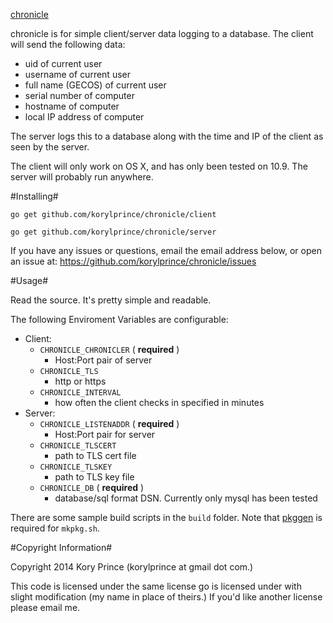 [chronicle](https://github.com/korylprince/chonicle)

chronicle is for simple client/server data logging to a database.
The client will send the following data:
 
* uid of current user
* username of current user
* full name (GECOS) of current user
* serial number of computer
* hostname of computer
* local IP address of computer

The server logs this to a database along with the time and IP of the client as seen by the server.

The client will only work on OS X, and has only been tested on 10.9. The server will probably run anywhere.

#Installing#

`go get github.com/korylprince/chronicle/client`

`go get github.com/korylprince/chronicle/server`

If you have any issues or questions, email the email address below, or open an issue at:
https://github.com/korylprince/chronicle/issues

#Usage#

Read the source. It's pretty simple and readable.

The following Enviroment Variables are configurable:

* Client:
    * `CHRONICLE_CHRONICLER` ( **required** )
        * Host:Port pair of server
    * `CHRONICLE_TLS`
        * http or https
    * `CHRONICLE_INTERVAL`
        * how often the client checks in specified in minutes
* Server:
    * `CHRONICLE_LISTENADDR` ( **required** )
        * Host:Port pair for server
    * `CHRONICLE_TLSCERT`
        * path to TLS cert file
    * `CHRONICLE_TLSKEY`
        * path to TLS key file
    * `CHRONICLE_DB` ( **required** )
        * database/sql format DSN. Currently only mysql has been tested

There are some sample build scripts in the `build` folder. Note that [pkggen](https://github.com/korylprince/pkggen) is required for `mkpkg.sh`.

#Copyright Information#

Copyright 2014 Kory Prince (korylprince at gmail dot com.)

This code is licensed under the same license go is licensed under with slight modification (my name in place of theirs.) If you'd like another license please email me.
